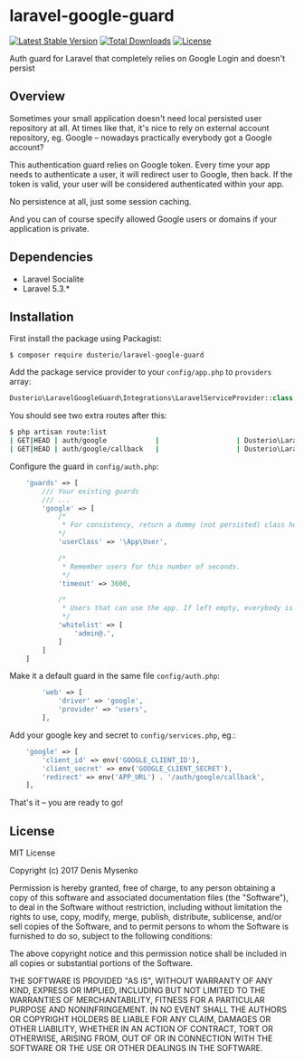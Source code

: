 # laravel-google-guard
[![Latest Stable Version](https://poser.pugx.org/dusterio/laravel-google-guard/v/stable)](https://packagist.org/packages/dusterio/laravel-google-guard)
[![Total Downloads](https://poser.pugx.org/dusterio/laravel-google-guard/downloads)](https://packagist.org/packages/dusterio/laravel-google-guard)
[![License](https://poser.pugx.org/dusterio/laravel-google-guard/license)](https://packagist.org/packages/dusterio/laravel-google-guard)

Auth guard for Laravel that completely relies on Google Login and doesn't persist

## Overview

Sometimes your small application doesn't need local persisted user repository at all. At times like that,
it's nice to rely on external account repository, eg. Google – nowadays practically everybody got a Google account?

This authentication guard relies on Google token. Every time your app needs to authenticate a user, it will redirect user
to Google, then back. If the token is valid, your user will be considered authenticated within your app.

No persistence at all, just some session caching.

And you can of course specify allowed Google users or domains if your application is private. 

## Dependencies

- Laravel Socialite
- Laravel 5.3.*

## Installation

First install the package using Packagist:
```
$ composer require dusterio/laravel-google-guard
```

Add the package service provider to your `config/app.php` to `providers` array:
```php
Dusterio\LaravelGoogleGuard\Integrations\LaravelServiceProvider::class,
```

You should see two extra routes after this:
```bash
$ php artisan route:list
| GET|HEAD | auth/google            |                   | Dusterio\LaravelGoogleGuard\Http\LoginController@redirectToProvider     | guest,web    |
| GET|HEAD | auth/google/callback   |                   | Dusterio\LaravelGoogleGuard\Http\LoginController@handleProviderCallback | guest,web    |
```

Configure the guard in ```config/auth.php```:
```php
    'guards' => [
        /// Your existing guards
        /// ...    
        'google' => [
            /*
             * For consistency, return a dummy (not persisted) class holder.
            */
            'userClass' => '\App\User',

            /*
             * Remember users for this number of seconds.
             */
            'timeout' => 3600,

            /*
             * Users that can use the app. If left empty, everybody is allowed.
             */
            'whitelist' => [
                'admin@.',
            ]
        ]              
    ]
```

Make it a default guard in the same file ```config/auth.php```:
```php
        'web' => [
            'driver' => 'google',
            'provider' => 'users',
        ],
```

Add your google key and secret to ```config/services.php```, eg.:
```php
    'google' => [
        'client_id' => env('GOOGLE_CLIENT_ID'),
        'client_secret' => env('GOOGLE_CLIENT_SECRET'),
        'redirect' => env('APP_URL') . '/auth/google/callback',
    ],
```

That's it – you are ready to go!

## License

MIT License

Copyright (c) 2017 Denis Mysenko

Permission is hereby granted, free of charge, to any person obtaining a copy
of this software and associated documentation files (the "Software"), to deal
in the Software without restriction, including without limitation the rights
to use, copy, modify, merge, publish, distribute, sublicense, and/or sell
copies of the Software, and to permit persons to whom the Software is
furnished to do so, subject to the following conditions:

The above copyright notice and this permission notice shall be included in all
copies or substantial portions of the Software.

THE SOFTWARE IS PROVIDED "AS IS", WITHOUT WARRANTY OF ANY KIND, EXPRESS OR
IMPLIED, INCLUDING BUT NOT LIMITED TO THE WARRANTIES OF MERCHANTABILITY,
FITNESS FOR A PARTICULAR PURPOSE AND NONINFRINGEMENT. IN NO EVENT SHALL THE
AUTHORS OR COPYRIGHT HOLDERS BE LIABLE FOR ANY CLAIM, DAMAGES OR OTHER
LIABILITY, WHETHER IN AN ACTION OF CONTRACT, TORT OR OTHERWISE, ARISING FROM,
OUT OF OR IN CONNECTION WITH THE SOFTWARE OR THE USE OR OTHER DEALINGS IN THE
SOFTWARE.
